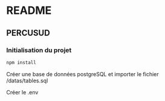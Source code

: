 # README

## PERCUSUD

### Initialisation du projet

```bash
npm install
```

Créer une base de données postgreSQL et importer le fichier /datas/tables.sql

Créer le .env
